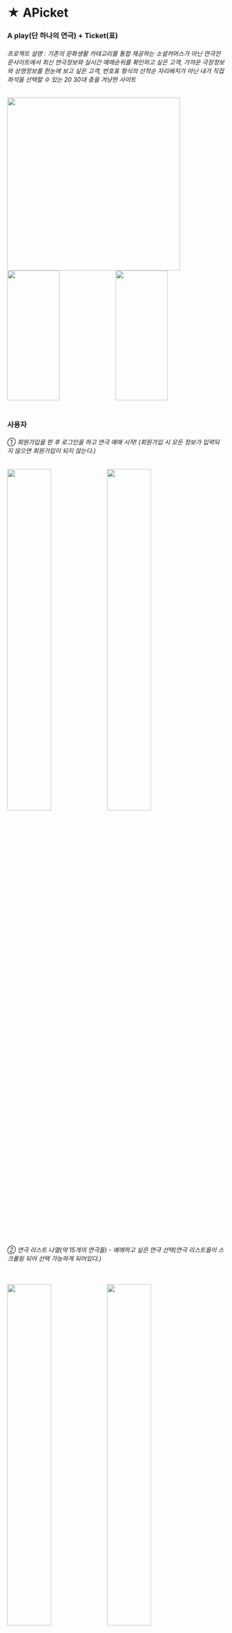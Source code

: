# ★ APicket
### A play(단 하나의 연극) + Ticket(표)

###### 프로젝트 설명 : 기존의 문화생활 카테고리를 통합 제공하는   소셜커머스가 아닌 연극전문사이트에서 최신 연극정보와 실시간 예매순위를 확인하고 싶은 고객, 가까운 극장정보와 상영정보를 한눈에 보고 싶은 고객, 번호표 형식의 선착순 자리배치가 아닌 내가 직접 좌석을 선택할 수 있는 20 30대 층을 겨냥한 사이트


<img src="https://user-images.githubusercontent.com/28374739/78770548-add49900-79c9-11ea-9d5a-27bb43bbba06.PNG" height="400px">

<div>
  
<img src="https://user-images.githubusercontent.com/28374739/78793636-a3c49180-79ed-11ea-89ae-b467775b6d1c.PNG" width="49%" height="300px">
<img src="https://user-images.githubusercontent.com/28374739/78793641-a58e5500-79ed-11ea-9b09-9b8908fa881f.PNG" width="49%" height="300px">                                                                                                                    
</div>  

#
#

### 사용자   

###### ① 회원가입을 한 후 로그인을 하고 연극 예매 시작! (회원가입 시 모든 정보가 입력되지 않으면 회원가입이 되지 않는다.)  
<div>
<img src="https://user-images.githubusercontent.com/28374739/78772109-36eccf80-79cc-11ea-8199-3d281faee4b9.png" width="45%">
<img src="https://user-images.githubusercontent.com/28374739/78772106-36543900-79cc-11ea-9723-9a860596e2e6.png" width="45%">
</div>  

#
#

###### ② 연극 리스트 나열(약 15개의 연극들) - 예매하고 싶은 연극 선택(연극 리스트들이 스크롤링 되어 선택 가능하게 되어있다.)<br><br>
<div>
<img src="https://user-images.githubusercontent.com/28374739/78777784-22610500-79d5-11ea-8293-2d518236fe04.png" width="45%">
<img src="https://user-images.githubusercontent.com/28374739/78777788-23923200-79d5-11ea-868b-df03d745c3ba.png" width="45%">
</div>

#
#

###### ③ 연극을 보고 싶은 날짜 선택 - 오후 12시 전 예매는 조조할인 5% 적용(선택 시 알림창을 띄움) - 좌석 선택 후 할인 된 가격 확인
<div>
<img src="https://user-images.githubusercontent.com/28374739/78778402-2d686500-79d6-11ea-8d23-88bc9c0fdb45.png" width="25%">
<img src="https://user-images.githubusercontent.com/28374739/78778405-2e999200-79d6-11ea-803a-8f0b77d7cd9c.png" width="33%">
<img src="https://user-images.githubusercontent.com/28374739/78778406-2e999200-79d6-11ea-8bf8-e8ef6fa2422a.png" width="33%">
</div>

#
#

###### ⑤ 티켓 확인(이 과정에서 회원가입 시 입력했던 @이메일 주소@ 로 티켓발송)
<img src="https://user-images.githubusercontent.com/28374739/78779455-f4c98b00-79d7-11ea-9b5e-9ed7f1942c96.PNG">
###### 이메일발송
<img src="https://user-images.githubusercontent.com/28374739/78795968-a379c580-79f0-11ea-930b-779f8daacc07.png">


#
#

###### ⑥ 마이페이지에서 예매 된 연극의 정보 확인 가능 & 감상한 연극에 대해 별점을 주며 리뷰 작성 가능(별점으로 예매 순위를 구현해보려 했지만 여러가지 문제로 구현하지 못함.)
<div>
<img src="https://user-images.githubusercontent.com/28374739/78779868-b08aba80-79d8-11ea-9625-b83f43ab5649.png" width="45%">
<img src="https://user-images.githubusercontent.com/28374739/78779864-aff22400-79d8-11ea-946e-515cdeed1445.png" width="45%">
</div>  

#
#
#
#

### 관리자(사용자 계정이 아닌 관리자 계정을 이용!)
###### ① 연극 등록, 수정, 삭제가 가능하며, 연극에 대한 회차 등록이 가능(회차등록을 하고 등록된 회차를 '회차확인하기' 버튼을 클릭하여 확인할 수 있다.)
<img src="https://user-images.githubusercontent.com/28374739/78780849-39eebc80-79da-11ea-99ae-67ae1c760d66.png">

#
#
###### ② 관리자는 극장 좌석의 등급을 상황에 맞게 변경할 수 있다.(R석->S석, S석->R석 아래 사진은 ** R석 2자리를 S석으로 변경한 것. **)
<img src="https://user-images.githubusercontent.com/28374739/78797092-349d6c00-79f2-11ea-8979-4f0f075cfa14.png">

#
#

###### ② 관리자는 연극 마다 예매한 회원들의 수를 파악할 수 있다.
<img src="https://user-images.githubusercontent.com/28374739/78781367-16784180-79db-11ea-8f8a-29f204b1420f.png">

#
#

###### ③ 관리자는 회원들의 정보를 확인 가능하고, 작성된 리뷰들을 삭제 할 수 있다.(비난 or 욕설 난무하는 리뷰 - 청결한 리뷰를 위해!)
<img src="https://user-images.githubusercontent.com/28374739/78781779-d2d20780-79db-11ea-8655-c101ac42450d.png">

#
#

###### ④ 회원들이 예매한 연극 별 총 매출을 통해 통계 화면 구현
<img src="https://user-images.githubusercontent.com/28374739/78793268-1c771e00-79ed-11ea-8d44-0d8900ed8aae.PNG">  

#
#
#
#
#
#
#
#
#### 사이트 구축 후 아쉬웠던 점
##### 1. 관리자 페이지에서 좌석 등급을 변경할 때 한 줄 선택이 되지 않는다.(개별 선택만 가능 -> 이러한 문제는 자바 스크립트를 이용하면 해결 가능할 것 같다.)
##### 2. 연극 상세정보에 배우의 정보가 부족하다. 
##### 3. 연극 상세정보에 극장이름만 적혀있어 따로 극장 페이지에서 극장을 조회해야한다.(이러한 문제는 연극 상세페이지에서 극장이름에 링크를 걸어 해결했지만 아쉽다.)  

#
#
#
#
#
#
#
#


### 개발 프로그램 : Eclipse, HeidiSQL, MYSQL
#### 설치방법

#### Eclipse 설치

##### cmd 창 실행 후 > <b>java -version </b><br>&nbsp;&nbsp;&nbsp;&nbsp;&nbsp;&nbsp;&nbsp;&nbsp;&nbsp;&nbsp;&nbsp;&nbsp;&nbsp;&nbsp;&nbsp;&nbsp;&nbsp;&nbsp;&nbsp;&nbsp;&nbsp;&nbsp;&nbsp;&nbsp;&nbsp;              > <b>javac-version</b> 명령어를 입력하여 Java SE 설치되어있는지 확인 <br>
##### 만약 설치가 안되어있다면 오라클 사이트 접속 후 "Java SE Downloads" 클릭해 설치 - (저는 jdk1.8.0을 설치하였습니다.) 설치 된 jdk의 주소를 확인하고 자신의 컴퓨터 환경설정을 변경. (PATH설정)

#
#

##### 본격적으로 Eclipse를 설치
###### 1. https://www.eclipse.org/ 에 접속하여 Eclipse를 다운로드
###### 2. 설치되면 installer 화면 창에서 Eclipse IDE for Enterprise Java Developers을 선택 후 다운로드
###### 3. 설치 성공

###### MYSQL을 설치
###### 1. MYSQL 홈페이지에 접속
###### 2. 화면 2번째 탭에 다운로드 탭 선택. 
###### 3. 다운로드가 완료된 뒤, 설치파일 압축이 풀리면 첫번째 버튼을 누르고 Next 선택.
###### 4. MYSQL은 ROOT계정과 user를 추가가능. DBMS 콘솔로도 추가가 가능하므로 ROOT 계정의 password를 입력 후, next 선택.
###### 5. 설치가 완료되었는지 확인: 시작 > 모든 프로그램 > MYSQL > MYSQL 서버 > MYSQL 콘솔에 접속하면 콘솔화면이 출력.
